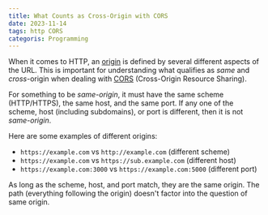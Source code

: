 ```yaml
---
title: What Counts as Cross-Origin with CORS
date: 2023-11-14
tags: http CORS
categoris: Programming
---
```


When it comes to HTTP, an [origin](https://developer.mozilla.org/en-US/docs/Glossary/origin) is defined by several different aspects of the URL. This is important for understanding what qualifies as _same_ and _cross_-origin when dealing with
[CORS](https://developer.mozilla.org/en-US/docs/Web/HTTP/CORS) (Cross-Origin
Resource Sharing).

For something to be  *same-origin*, it must have the same scheme (HTTP/HTTPS),
the same host, and the same port. If any one of the scheme, host (including subdomains), or port is different, then it is not  *same-origin*.

Here are some examples of different origins:

- `https://example.com` vs `http://example.com` (different scheme)
- `https://example.com` vs `https://sub.example.com` (different host)
- `https://example.com:3000` vs `https://example.com:5000` (different port)

As long as the scheme, host, and port match, they are the same origin. The path (everything following the origin) doesn't factor into the question of same origin.